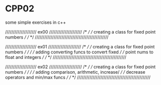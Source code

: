 # CPP02
some simple exercises in c++

//////////////////// ex00 /////////////////////
/*											                     */
/* creating a class for fixed point numbers  */
/*											                     */
///////////////////////////////////////////////

//////////////////// ex01 /////////////////////
/*											                     */
/* creating a class for fixed point numbers  */
/*											                     */
/*	adding converting funcs to convert fixed */
/*	point nums to float and integers		     */
/*											                     */
///////////////////////////////////////////////

//////////////////// ex02 /////////////////////
/*											                     */
/* creating a class for fixed point numbers  */
/*											                     */
/*	adding comparison, arithmetic, increase/ */
/*	decrease operators and min/max funcs	   */
/*											                     */
///////////////////////////////////////////////
